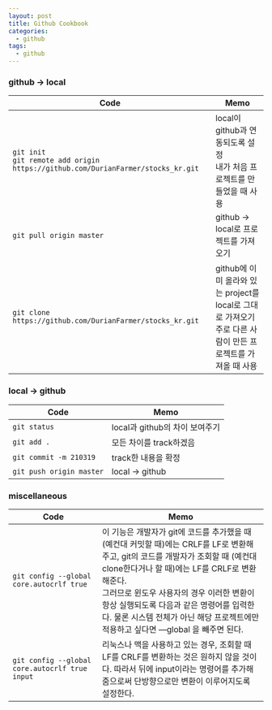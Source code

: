 ```yaml
---
layout: post
title: Github Cookbook
categories:
  - github
tags:
  - github
---
```


 ### github -> local
 Code | Memo 
 --- | --- 
 `git init`<br>`git remote add origin https://github.com/DurianFarmer/stocks_kr.git` | local이 github과 연동되도록 설정 <br> 내가 처음 프로젝트를 만들었을 때 사용
 `git pull origin master` | github -> local로 프로젝트를 가져오기
 `git clone https://github.com/DurianFarmer/stocks_kr.git` | github에 이미 올라와 있는 project를 local로 그대로 가져오기 <br> 주로 다른 사람이 만든 프로젝트를 가져올 때 사용

### local -> github
 Code | Memo 
 --- | --- 
`git status` | local과 github의 차이 보여주기
`git add .` | 모든 차이를 track하겠음
`git commit -m 210319` | track한 내용을 확정
`git push origin master` | local -> github

### miscellaneous
 Code | Memo 
 --- | --- 
`git config --global core.autocrlf true` | 이 기능은 개발자가 git에 코드를 추가했을 때 (예컨대 커밋할 때)에는 CRLF를 LF로 변환해주고, git의 코드를 개발자가 조회할 때 (예컨대 clone한다거나 할 때)에는 LF를 CRLF로 변환해준다. <br> 그러므로 윈도우 사용자의 경우 이러한 변환이 항상 실행되도록 다음과 같은 명령어를 입력한다. 물론 시스템 전체가 아닌 해당 프로젝트에만 적용하고 싶다면 —global 을 빼주면 된다.
`git config --global core.autocrlf true input` | 리눅스나 맥을 사용하고 있는 경우, 조회할 때 LF를 CRLF를 변환하는 것은 원하지 않을 것이다. 따라서 뒤에 input이라는 명령어를 추가해줌으로써 단방향으로만 변환이 이루어지도록 설정한다.


<!--more-->